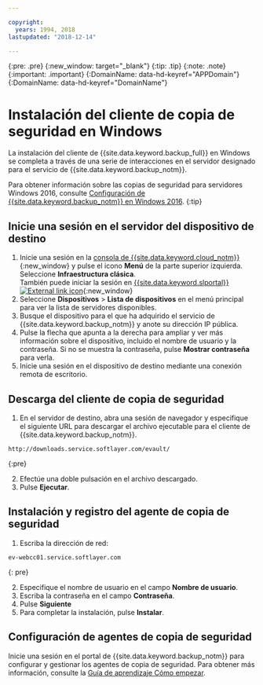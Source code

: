 ```yaml
---

copyright:
  years: 1994, 2018
lastupdated: "2018-12-14"

---
```

{:pre: .pre}
{:new_window: target="_blank"}
{:tip: .tip}
{:note: .note}
{:important: .important}
{:DomainName: data-hd-keyref="APPDomain"}
{:DomainName: data-hd-keyref="DomainName"}

# Instalación del cliente de copia de seguridad en Windows

La instalación del cliente de {{site.data.keyword.backup_full}} en Windows se completa a través de una serie de interacciones en el servidor designado para el servicio de {{site.data.keyword.backup_notm}}.

Para obtener información sobre las copias de seguridad para servidores Windows 2016, consulte [Configuración de {{site.data.keyword.backup_notm}} en Windows 2016](install-backup-client-windows2016.html).
{:tip}

## Inicie una sesión en el servidor del dispositivo de destino

1. Inicie una sesión en la [consola de {{site.data.keyword.cloud_notm}}](https://{DomainName}/catalog/){:new_window} y pulse el icono **Menú** de la parte superior izquierda. Seleccione **Infraestructura clásica**. <br/>
También puede iniciar la sesión en [{{site.data.keyword.slportal}} ![External link icon](../../icons/launch-glyph.svg "External link icon")](https://control.softlayer.com/){:new_window} 
2. Seleccione **Dispositivos** > **Lista de dispositivos** en el menú principal para ver la lista de servidores disponibles.
3. Busque el dispositivo para el que ha adquirido el servicio de {{site.data.keyword.backup_notm}} y anote su dirección IP pública.
4. Pulse la flecha que apunta a la derecha para ampliar y ver más información sobre el dispositivo, incluido el nombre de usuario y la contraseña. Si no se muestra la contraseña, pulse **Mostrar contraseña** para verla.
5. Inicie una sesión en el dispositivo de destino mediante una conexión remota de escritorio.

## Descarga del cliente de copia de seguridad

1. En el servidor de destino, abra una sesión de navegador y especifique el siguiente URL para descargar el archivo ejecutable para el cliente de {{site.data.keyword.backup_notm}}. <br/>
  ```
  http://downloads.service.softlayer.com/evault/
  ```
  {:pre}

2. Efectúe una doble pulsación en el archivo descargado.
3. Pulse **Ejecutar**.


## Instalación y registro del agente de copia de seguridad

1. Escriba la dirección de red: <br />
  ```
  ev-webcc01.service.softlayer.com
  ```
  {: pre}

2. Especifique el nombre de usuario en el campo **Nombre de usuario**.
3. Escriba la contraseña en el campo **Contraseña**.
6. Pulse **Siguiente**
7. Para completar la instalación, pulse **Instalar**.

## Configuración de agentes de copia de seguridad

Inicie una sesión en el portal de {{site.data.keyword.backup_notm}} para configurar y gestionar los agentes de copia de seguridad. Para obtener más información, consulte la [Guía de aprendizaje Cómo empezar](index.html#configuring-the-backup-agent-and-the-backup-schedule).
